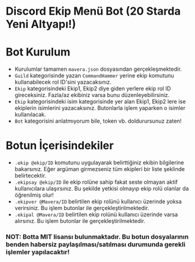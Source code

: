 # Discord Ekip Menü Bot (20 Starda Yeni Altyapı!)

# Bot Kurulum
* Kurulumlar tamamen `mavera.json` dosyasından gerçekleşmektedir. 
* `Guild` kategorisinde yazan `CommandHammer` yerine ekip komutunu kullanabilecek rol ID'sini yazacaksınız. 
* `Ekip` kategorisindeki Ekip1, Ekip2 diye giden yerlere ekip rol ID gireceksiniz. Fazla/az ekibiniz varsa bunu düzenleyebilirsiniz.
* `Ekip` kategorisindeki isim kategorisinde yer alan Ekip1, Ekip2 lere ise ekiplerin isimlerini yazacaksınız. Butonlarla işlem yaparken o isimler kullanılacak.
* `Bot` kategorisini anlatmıyorum bile, token vb. doldurursunuz zaten!

# Botun İçerisindekiler
* `.ekip @ekip/ID` komutunu uygulayarak belirttiğiniz ekibin bilgilerine bakarsınız. Eğer argüman girmezseniz tüm ekipleri bir liste şeklinde belirtecektir.
* `.ekipsay @ekip/ID` ile ekip rolüne sahip fakat seste olmayan aktif kullanıcılara ulaşırsınız. Bu şekilde yetkisi olmayıp ekip rolü olanlar da öğrenilmiş olur!
* `.ekipver @Mavera/ID` belirtilen ekip rolünü kullanıcı üzerinde yoksa verirsiniz. Bu işlem butonlar ile gerçekleştirilmektedir.
* `.ekipal @Mavera/ID` belirtilen ekip rolünü kullanıcı üzerinde varsa alırsınız. Bu işlem butonlar ile gerçekleştirilmektedir.

### NOT: Botta MIT lisansı bulunmaktadır. Bu botun dosyalarının benden habersiz paylaşılması/satılması durumunda gerekli işlemler yapılacaktır!
